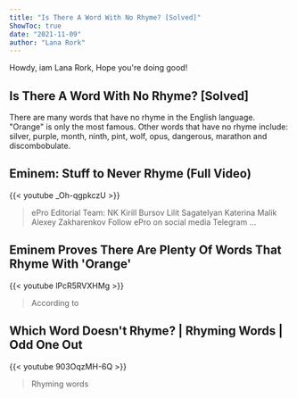 ```yaml
---
title: "Is There A Word With No Rhyme? [Solved]"
ShowToc: true 
date: "2021-11-09"
author: "Lana Rork" 
---
```


Howdy, iam Lana Rork, Hope you're doing good!
## Is There A Word With No Rhyme? [Solved]
There are many words that have no rhyme in the English language. "Orange" is only the most famous. Other words that have no rhyme include: silver, purple, month, ninth, pint, wolf, opus, dangerous, marathon and discombobulate.

## Eminem: Stuff to Never Rhyme (Full Video)
{{< youtube _Oh-qgpkczU >}}
>ePro Editorial Team: NK Kirill Bursov Lilit Sagatelyan Katerina Malik Alexey Zakharenkov Follow ePro on social media Telegram ...

## Eminem Proves There Are Plenty Of Words That Rhyme With 'Orange'
{{< youtube lPcR5RVXHMg >}}
>According to 

## Which Word Doesn't Rhyme? | Rhyming Words | Odd One Out
{{< youtube 903OqzMH-6Q >}}
>Rhyming words

